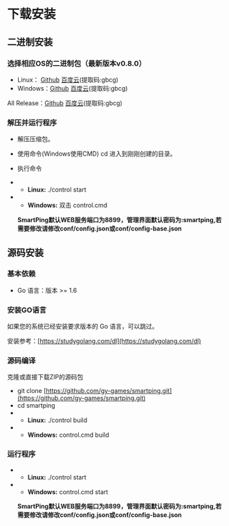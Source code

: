 # 下载安装

## 二进制安装

### 选择相应OS的二进制包（最新版本v0.8.0）

* Linux： [Github](https://github.com/smartping/smartping/releases/download/v0.8.0/smartping-v0.8.0.tar.gz) [百度云](https://pan.baidu.com/s/11FNUTNebrEzpa34UYjHUew)\(提取码:gbcg\)
* Windows：[Github](https://github.com/smartping/smartping/releases/download/v0.8.0/smartping-v0.8.0.zip) [百度云](https://pan.baidu.com/s/11FNUTNebrEzpa34UYjHUew)\(提取码:gbcg\)

All Release：[Github](https://github.com/gy-games/smartping/releases) [百度云](https://pan.baidu.com/s/11FNUTNebrEzpa34UYjHUew)\(提取码:gbcg\)

### 解压并运行程序

* 解压压缩包。
* 使用命令\(Windows使用CMD\) cd 进入到刚刚创建的目录。
* 执行命令 
* * **Linux:** ./control start 
* * **Windows:** 双击 control.cmd

  **SmartPing默认WEB服务端口为8899，管理界面默认密码为:smartping,若需要修改请修改conf/config.json或conf/config-base.json**

## 源码安装

### 基本依赖

* Go 语言：版本 &gt;= 1.6

### 安装GO语言

如果您的系统已经安装要求版本的 Go 语言，可以跳过。

安装参考：[https://studygolang.com/dl](https://studygolang.com/dl)

### 源码编译

克隆或直接下载ZIP的源码包

* git clone [https://github.com/gy-games/smartping.git](https://github.com/gy-games/smartping.git)
* cd smartping
* * **Linux:** ./control build
* * **Windows:** control.cmd build

### 运行程序

* * **Linux:** ./control start 
* * **Windows:** control.cmd start

  **SmartPing默认WEB服务端口为8899，管理界面默认密码为:smartping,若需要修改请修改conf/config.json或conf/config-base.json**



